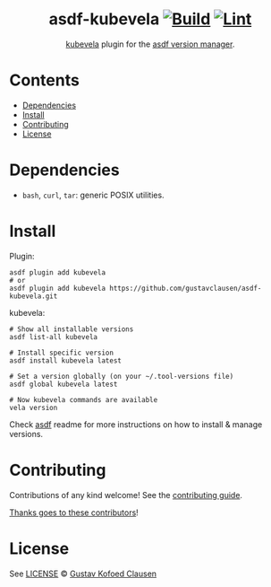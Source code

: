 <div align="center">

# asdf-kubevela [![Build](https://github.com/gustavclausen/asdf-kubevela/actions/workflows/build.yml/badge.svg)](https://github.com/gustavclausen/asdf-kubevela/actions/workflows/build.yml) [![Lint](https://github.com/gustavclausen/asdf-kubevela/actions/workflows/lint.yml/badge.svg)](https://github.com/gustavclausen/asdf-kubevela/actions/workflows/lint.yml)

[kubevela](https://kubevela.io/docs) plugin for the
[asdf version manager](https://asdf-vm.com).

</div>

# Contents

- [Dependencies](#dependencies)
- [Install](#install)
- [Contributing](#contributing)
- [License](#license)

# Dependencies

- `bash`, `curl`, `tar`: generic POSIX utilities.

# Install

Plugin:

```shell
asdf plugin add kubevela
# or
asdf plugin add kubevela https://github.com/gustavclausen/asdf-kubevela.git
```

kubevela:

```shell
# Show all installable versions
asdf list-all kubevela

# Install specific version
asdf install kubevela latest

# Set a version globally (on your ~/.tool-versions file)
asdf global kubevela latest

# Now kubevela commands are available
vela version
```

Check [asdf](https://github.com/asdf-vm/asdf) readme for more instructions on
how to install & manage versions.

# Contributing

Contributions of any kind welcome! See the
[contributing guide](contributing.md).

[Thanks goes to these contributors](https://github.com/gustavclausen/asdf-kubevela/graphs/contributors)!

# License

See [LICENSE](LICENSE) ©
[Gustav Kofoed Clausen](https://github.com/gustavclausen/)
